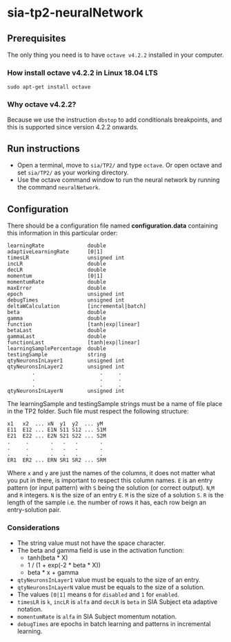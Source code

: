 # sia-tp2-neuralNetwork

## Prerequisites
The only thing you need is to have ```octave v4.2.2``` installed in your computer.

### How install octave v4.2.2 in Linux 18.04 LTS
```sudo apt-get install octave```

### Why octave v4.2.2?
Because we use the instruction `dbstop` to add conditionals breakpoints, and this is supported since version 4.2.2 onwards.

## Run instructions
* Open a terminal, move to ```sia/TP2/``` and type `octave`. Or open octave and set ```sia/TP2/``` as your working directory.
* Use the octave command window to run the neural network by running the command ```neuralNetwork```.

## Configuration

There should be a configuration file named **configuration.data** containing this information in this particular order:
```
learningRate              double
adaptiveLearningRate      [0|1]
timesLR                   unsigned int
incLR                     double
decLR                     double
momentum                  [0|1]
momentumRate              double
maxError                  double
epoch                     unsigned int
debugTimes                unsigned int
deltaWCalculation         [incremental|batch]
beta                      double
gamma                     double
function                  [tanh|exp|linear]
betaLast                  double
gammaLast                 double
functionLast              [tanh|exp|linear]
learningSamplePercentage  double
testingSample             string
qtyNeuronsInLayer1        unsigned int
qtyNeuronsInLayer2        unsigned int
        .                     .     .
        .                     .     .
        .                     .     .
qtyNeuronsInLayerN        unsigned int
```

The learningSample and testingSample strings must be a name of file place in the TP2 folder.
Such file must respect the following structure:

```
x1   x2  ... xN  y1  y2  ... yM
E11  E12 ... E1N S11 S12 ... S1M
E21  E22 ... E2N S21 S22 ... S2M
.     .       .   .   .       .
.     .       .   .   .       .
.     .       .   .   .       .
ER1  ER2 ... ERN SR1 SR2 ... SRM
```
Where `x` and `y` are just the names of the columns, it does not matter what you put in there, is important to respect this column names.
`E` is an entry pattern (or input pattern) with `S` being the solution (or correct output). 
`N`,`M` and `R` integers. `N` is the size of an entry `E`. `M` is the size of a solution `S`. `R` is the length of the sample i.e. the number of rows it has, each row beign an entry-solution pair.

### Considerations

* The string value must not have the space character.
* The beta and gamma field is use in the activation function:
    * tanh(beta * X)
    * 1 / (1 + exp(-2 * beta * X))
    * beta * x + gamma
* `qtyNeuronsInLayer1` value must be equals to the size of an entry.
* `qtyNeuronsInLayerN` value must be equals to the size of a solution.
* The values `[0|1]` means `0` for `disabled` and `1` for `enabled`.
* `timesLR` is `k`, `incLR` is `alfa` and `decLR` is `beta` in SIA Subject eta adaptive notation.
* `momentumRate` is `alfa` in SIA Subject momentum notation.
* `debugTimes` are epochs in batch learning and patterns in incremental learning.
